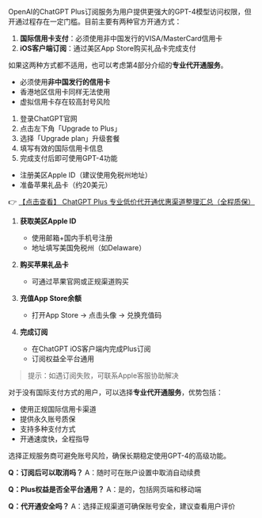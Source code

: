 

OpenAI的ChatGPT Plus订阅服务为用户提供更强大的GPT-4模型访问权限，但开通过程存在一定门槛。目前主要有两种官方开通方式：

1. **国际信用卡支付**：必须使用非中国发行的VISA/MasterCard信用卡
2. **iOS客户端订阅**：通过美区App Store购买礼品卡完成支付

如果这两种方式都不适用，也可以考虑第4部分介绍的**专业代开通服务**。


- 必须使用**非中国发行的信用卡**
- 香港地区信用卡同样无法使用
- 虚拟信用卡存在较高封号风险

1. 登录ChatGPT官网
2. 点击左下角「Upgrade to Plus」
3. 选择「Upgrade plan」升级套餐
4. 填写有效的国际信用卡信息
5. 完成支付后即可使用GPT-4功能


- 注册美区Apple ID（建议使用免税州地址）
- 准备苹果礼品卡（约20美元）

👉 [【点击查看】 ChatGPT Plus 专业低价代开通优惠渠道整理汇总（全程质保）](https://bit.ly/DaiKai)

1. **获取美区Apple ID**
   - 使用邮箱+国内手机号注册
   - 地址填写美国免税州（如Delaware）

2. **购买苹果礼品卡**
   - 可通过苹果官网或正规渠道购买

3. **充值App Store余额**
   - 打开App Store → 点击头像 → 兑换充值码

4. **完成订阅**
   - 在ChatGPT iOS客户端内完成Plus订阅
   - 订阅权益全平台通用

> 提示：如遇订阅失败，可联系Apple客服协助解决


对于没有国际支付方式的用户，可以选择**专业代开通服务**，优势包括：

- 使用正规国际信用卡渠道
- 提供永久账号质保
- 支持多种支付方式
- 开通速度快，全程指导

选择正规服务商可避免账号风险，确保长期稳定使用GPT-4的高级功能。


**Q：订阅后可以取消吗？**
A：随时可在账户设置中取消自动续费

**Q：Plus权益是否全平台通用？**
A：是的，包括网页端和移动端

**Q：代开通安全吗？**
A：选择正规渠道可确保账号安全，建议查看用户评价
